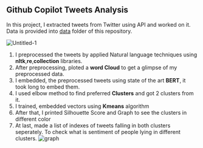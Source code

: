 ## Github Copilot Tweets Analysis
In this project, I extracted tweets from Twitter using API and worked on it. Data is provided into [data](https://github.com/Prasantkumar987/Natural_Language_Processing_using_Tensorflow/tree/main/Github_Copilot_Tweets_Analysis/data) folder of this repository. 

![Untitled-1](https://user-images.githubusercontent.com/54981696/129345195-99bab680-9f96-4438-b67b-2f1b9b729d2b.png)


1. I preprocessed the tweets by applied Natural language techniques using **nltk**,**re**,**collection** libraries.
2. After preprocessing, ploted a **word Cloud** to get a glimpse of my preprocessed data.
3. I embedded, the preprocessed tweets using state of the art **BERT**, it took long to embed them.
4. I used elbow method to find preferred **Clusters** and got 2 clusters from it.
5. I trained, embedded vectors using **Kmeans** algorithm 
6. After that, I printed Silhouette Score and Graph to see the clusters in different color
7. At last, made a list of indexes of tweets falling in both clusters seperately. To check what is sentiment of people lying in different clusters. 
![graph](https://user-images.githubusercontent.com/54981696/129323499-6e8538e8-dbeb-431b-98c5-76092f00289f.png)

